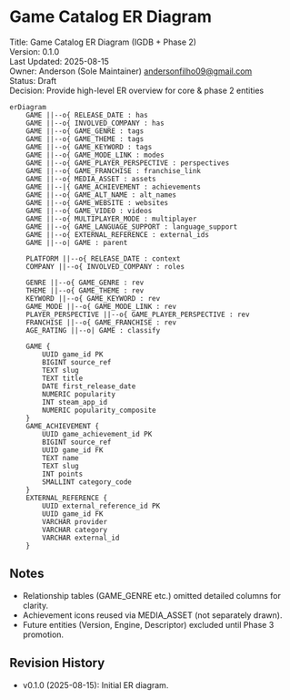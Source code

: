 # Game Catalog ER Diagram

Title: Game Catalog ER Diagram (IGDB + Phase 2) <br>
Version: 0.1.0 <br>
Last Updated: 2025-08-15 <br>
Owner: Anderson (Sole Maintainer) <andersonfilho09@gmail.com> <br>
Status: Draft <br>
Decision: Provide high-level ER overview for core & phase 2 entities <br>

```mermaid
erDiagram
    GAME ||--o{ RELEASE_DATE : has
    GAME ||--o{ INVOLVED_COMPANY : has
    GAME ||--o{ GAME_GENRE : tags
    GAME ||--o{ GAME_THEME : tags
    GAME ||--o{ GAME_KEYWORD : tags
    GAME ||--o{ GAME_MODE_LINK : modes
    GAME ||--o{ GAME_PLAYER_PERSPECTIVE : perspectives
    GAME ||--o{ GAME_FRANCHISE : franchise_link
    GAME ||--o{ MEDIA_ASSET : assets
    GAME ||--|{ GAME_ACHIEVEMENT : achievements
    GAME ||--o{ GAME_ALT_NAME : alt_names
    GAME ||--o{ GAME_WEBSITE : websites
    GAME ||--o{ GAME_VIDEO : videos
    GAME ||--o{ MULTIPLAYER_MODE : multiplayer
    GAME ||--o{ GAME_LANGUAGE_SUPPORT : language_support
    GAME ||--o{ EXTERNAL_REFERENCE : external_ids
    GAME ||--o| GAME : parent

    PLATFORM ||--o{ RELEASE_DATE : context
    COMPANY ||--o{ INVOLVED_COMPANY : roles

    GENRE ||--o{ GAME_GENRE : rev
    THEME ||--o{ GAME_THEME : rev
    KEYWORD ||--o{ GAME_KEYWORD : rev
    GAME_MODE ||--o{ GAME_MODE_LINK : rev
    PLAYER_PERSPECTIVE ||--o{ GAME_PLAYER_PERSPECTIVE : rev
    FRANCHISE ||--o{ GAME_FRANCHISE : rev
    AGE_RATING ||--o| GAME : classify

    GAME {
        UUID game_id PK
        BIGINT source_ref
        TEXT slug
        TEXT title
        DATE first_release_date
        NUMERIC popularity
        INT steam_app_id
        NUMERIC popularity_composite
    }
    GAME_ACHIEVEMENT {
        UUID game_achievement_id PK
        BIGINT source_ref
        UUID game_id FK
        TEXT name
        TEXT slug
        INT points
        SMALLINT category_code
    }
    EXTERNAL_REFERENCE {
        UUID external_reference_id PK
        UUID game_id FK
        VARCHAR provider
        VARCHAR category
        VARCHAR external_id
    }
```

## Notes
- Relationship tables (GAME_GENRE etc.) omitted detailed columns for clarity.
- Achievement icons reused via MEDIA_ASSET (not separately drawn).
- Future entities (Version, Engine, Descriptor) excluded until Phase 3 promotion.

## Revision History
- v0.1.0 (2025-08-15): Initial ER diagram.

